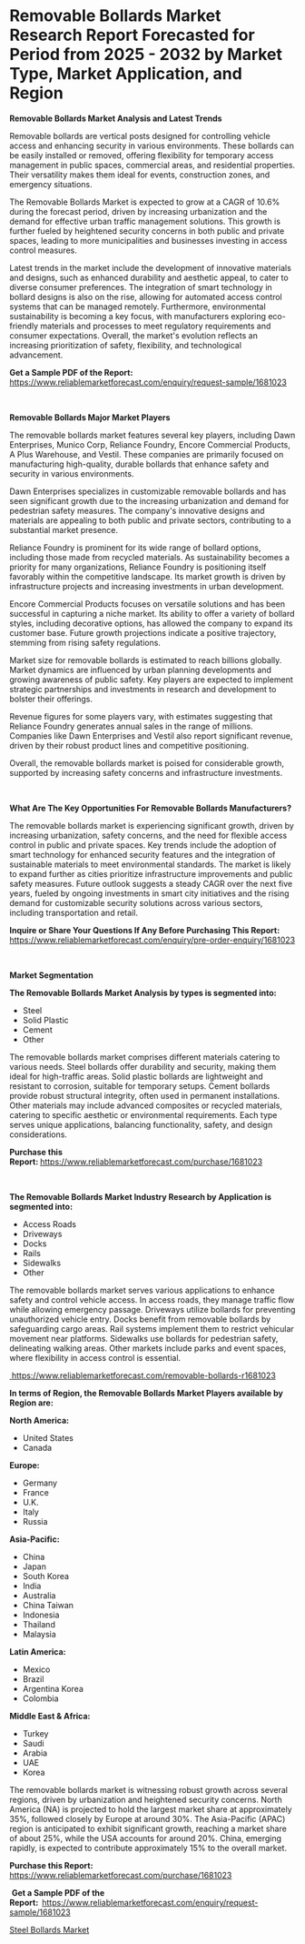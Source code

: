 <p><h1>Removable Bollards Market Research Report Forecasted for Period from 2025 -  2032 by Market Type, Market Application, and Region</h1></p><p><strong>Removable Bollards Market Analysis and Latest Trends</strong></p>
<p><p>Removable bollards are vertical posts designed for controlling vehicle access and enhancing security in various environments. These bollards can be easily installed or removed, offering flexibility for temporary access management in public spaces, commercial areas, and residential properties. Their versatility makes them ideal for events, construction zones, and emergency situations.</p><p>The Removable Bollards Market is expected to grow at a CAGR of 10.6% during the forecast period, driven by increasing urbanization and the demand for effective urban traffic management solutions. This growth is further fueled by heightened security concerns in both public and private spaces, leading to more municipalities and businesses investing in access control measures.</p><p>Latest trends in the market include the development of innovative materials and designs, such as enhanced durability and aesthetic appeal, to cater to diverse consumer preferences. The integration of smart technology in bollard designs is also on the rise, allowing for automated access control systems that can be managed remotely. Furthermore, environmental sustainability is becoming a key focus, with manufacturers exploring eco-friendly materials and processes to meet regulatory requirements and consumer expectations. Overall, the market's evolution reflects an increasing prioritization of safety, flexibility, and technological advancement.</p></p>
<p><strong>Get a Sample PDF of the Report:&nbsp;</strong> <a href="https://www.reliablemarketforecast.com/enquiry/request-sample/1681023?utm_campaign=1906&utm_medium=2&utm_source=Github&utm_content=ia&utm_term=19022025&utm_id=removable-bollards">https://www.reliablemarketforecast.com/enquiry/request-sample/1681023</a></p>
<p>&nbsp;</p>
<p><strong>Removable Bollards Major Market Players</strong></p>
<p><p>The removable bollards market features several key players, including Dawn Enterprises, Munico Corp, Reliance Foundry, Encore Commercial Products, A Plus Warehouse, and Vestil. These companies are primarily focused on manufacturing high-quality, durable bollards that enhance safety and security in various environments.</p><p>Dawn Enterprises specializes in customizable removable bollards and has seen significant growth due to the increasing urbanization and demand for pedestrian safety measures. The company's innovative designs and materials are appealing to both public and private sectors, contributing to a substantial market presence.</p><p>Reliance Foundry is prominent for its wide range of bollard options, including those made from recycled materials. As sustainability becomes a priority for many organizations, Reliance Foundry is positioning itself favorably within the competitive landscape. Its market growth is driven by infrastructure projects and increasing investments in urban development.</p><p>Encore Commercial Products focuses on versatile solutions and has been successful in capturing a niche market. Its ability to offer a variety of bollard styles, including decorative options, has allowed the company to expand its customer base. Future growth projections indicate a positive trajectory, stemming from rising safety regulations.</p><p>Market size for removable bollards is estimated to reach billions globally. Market dynamics are influenced by urban planning developments and growing awareness of public safety. Key players are expected to implement strategic partnerships and investments in research and development to bolster their offerings.</p><p>Revenue figures for some players vary, with estimates suggesting that Reliance Foundry generates annual sales in the range of millions. Companies like Dawn Enterprises and Vestil also report significant revenue, driven by their robust product lines and competitive positioning.</p><p>Overall, the removable bollards market is poised for considerable growth, supported by increasing safety concerns and infrastructure investments.</p></p>
<p>&nbsp;</p>
<p><strong>What Are The Key Opportunities For Removable Bollards Manufacturers?</strong></p>
<p><p>The removable bollards market is experiencing significant growth, driven by increasing urbanization, safety concerns, and the need for flexible access control in public and private spaces. Key trends include the adoption of smart technology for enhanced security features and the integration of sustainable materials to meet environmental standards. The market is likely to expand further as cities prioritize infrastructure improvements and public safety measures. Future outlook suggests a steady CAGR over the next five years, fueled by ongoing investments in smart city initiatives and the rising demand for customizable security solutions across various sectors, including transportation and retail.</p></p>
<p><strong>Inquire or Share Your Questions If Any Before Purchasing This Report:</strong> <a href="https://www.reliablemarketforecast.com/enquiry/pre-order-enquiry/1681023?utm_campaign=1906&utm_medium=2&utm_source=Github&utm_content=ia&utm_term=19022025&utm_id=removable-bollards">https://www.reliablemarketforecast.com/enquiry/pre-order-enquiry/1681023</a></p>
<p>&nbsp;</p>
<p><strong>Market Segmentation</strong></p>
<p><strong>The Removable Bollards Market Analysis by types is segmented into:</strong></p>
<p><ul><li>Steel</li><li>Solid Plastic</li><li>Cement</li><li>Other</li></ul></p>
<p><p>The removable bollards market comprises different materials catering to various needs. Steel bollards offer durability and security, making them ideal for high-traffic areas. Solid plastic bollards are lightweight and resistant to corrosion, suitable for temporary setups. Cement bollards provide robust structural integrity, often used in permanent installations. Other materials may include advanced composites or recycled materials, catering to specific aesthetic or environmental requirements. Each type serves unique applications, balancing functionality, safety, and design considerations.</p></p>
<p><strong>Purchase this Report:&nbsp;</strong><a href="https://www.reliablemarketforecast.com/purchase/1681023?utm_campaign=1906&utm_medium=2&utm_source=Github&utm_content=ia&utm_term=19022025&utm_id=removable-bollards">https://www.reliablemarketforecast.com/purchase/1681023</a></p>
<p>&nbsp;</p>
<p><strong>The Removable Bollards Market Industry Research by Application is segmented into:</strong></p>
<p><ul><li>Access Roads</li><li>Driveways</li><li>Docks</li><li>Rails</li><li>Sidewalks</li><li>Other</li></ul></p>
<p><p>The removable bollards market serves various applications to enhance safety and control vehicle access. In access roads, they manage traffic flow while allowing emergency passage. Driveways utilize bollards for preventing unauthorized vehicle entry. Docks benefit from removable bollards by safeguarding cargo areas. Rail systems implement them to restrict vehicular movement near platforms. Sidewalks use bollards for pedestrian safety, delineating walking areas. Other markets include parks and event spaces, where flexibility in access control is essential.</p></p>
<p><a href="https://www.reliablemarketforecast.com/removable-bollards-r1681023?utm_campaign=1906&utm_medium=2&utm_source=Github&utm_content=ia&utm_term=19022025&utm_id=removable-bollards">&nbsp;https://www.reliablemarketforecast.com/removable-bollards-r1681023</a></p>
<p><strong>In terms of Region, the Removable Bollards Market Players available by Region are:</strong></p>
<p>
    <p> <strong> North America: </strong>
        <ul>
            <li>United States</li>
            <li>Canada</li>
        </ul>
        </p> 
    <p> <strong> Europe: </strong>
        <ul>
            <li>Germany</li>
            <li>France</li>
            <li>U.K.</li>
            <li>Italy</li>
            <li>Russia</li>
        </ul>
        </p> 
    <p> <strong> Asia-Pacific: </strong>
        <ul>
            <li>China</li>
            <li>Japan</li>
            <li>South Korea</li>
            <li>India</li>
            <li>Australia</li>
            <li>China Taiwan</li>
            <li>Indonesia</li>
            <li>Thailand</li>
            <li>Malaysia</li>
        </ul>
        </p> 
    <p> <strong> Latin America: </strong>
        <ul>
            <li>Mexico</li>
            <li>Brazil</li>
            <li>Argentina Korea</li>
            <li>Colombia</li>
        </ul>
        </p> 
    <p> <strong> Middle East & Africa: </strong>
        <ul>
            <li>Turkey</li>
            <li>Saudi</li>
            <li>Arabia</li>
            <li>UAE</li>
            <li>Korea</li>
        </ul>
    </p>
    </p>
<p><p>The removable bollards market is witnessing robust growth across several regions, driven by urbanization and heightened security concerns. North America (NA) is projected to hold the largest market share at approximately 35%, followed closely by Europe at around 30%. The Asia-Pacific (APAC) region is anticipated to exhibit significant growth, reaching a market share of about 25%, while the USA accounts for around 20%. China, emerging rapidly, is expected to contribute approximately 15% to the overall market.</p></p>
<p><strong>Purchase this Report: </strong><a href="https://www.reliablemarketforecast.com/purchase/1681023?utm_campaign=1906&utm_medium=2&utm_source=Github&utm_content=ia&utm_term=19022025&utm_id=removable-bollards">https://www.reliablemarketforecast.com/purchase/1681023</a></p>
<p>&nbsp;<strong>Get a Sample PDF of the Report:&nbsp;&nbsp;</strong><a href="https://www.reliablemarketforecast.com/enquiry/request-sample/1681023?utm_campaign=1906&utm_medium=2&utm_source=Github&utm_content=ia&utm_term=19022025&utm_id=removable-bollards">https://www.reliablemarketforecast.com/enquiry/request-sample/1681023</a></p>
<p><strong></strong></p>
<p><p><a href="https://github.com/dringals/Market-Research-Report-List-6/blob/main/steel-bollards-market.md?utm_campaign=1906&utm_medium=2&utm_source=Github&utm_content=ia&utm_term=19022025&utm_id=removable-bollards">Steel Bollards Market</a></p></p>